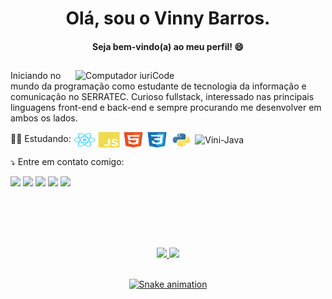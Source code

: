 <h1 align="center">Olá, sou o <strong>Vinny Barros</strong>.</h1>
<h4 align="center">Seja bem-vindo(a) ao meu perfil! 😄</h4>

##

<img src="https://raw.githubusercontent.com/MicaelliMedeiros/micaellimedeiros/master/image/computer-illustration.png" min-width="400px" max-width="400px" width="400px" align="right" alt="Computador iuriCode">

 
<p align="left"> 
 Iniciando no mundo da programação como estudante de tecnologia da informação e comunicação no SERRATEC. Curioso fullstack, interessado nas principais linguagens  front-end e back-end e sempre procurando me desenvolver em ambos os lados.
</p>

<p align="left">
 <div align="left">
  <div style="display: inline_block">
   👨‍🎓 Estudando:
   <img align="center" alt="Vini-React" height="25" width="35" src="https://raw.githubusercontent.com/devicons/devicon/master/icons/react/react-original.svg">
   <img align="center" alt="Vini-Js" height="25" width="35" src="https://raw.githubusercontent.com/devicons/devicon/master/icons/javascript/javascript-plain.svg">
   <img align="center" alt="Vini-HTML" height="25" width="35" src="https://raw.githubusercontent.com/devicons/devicon/master/icons/html5/html5-original.svg">
   <img align="center" alt="Vini-CSS" height="25" width="35" src="https://raw.githubusercontent.com/devicons/devicon/master/icons/css3/css3-original.svg">
   <img align="center" alt="Vini-Python" height="25" width="35" src="https://raw.githubusercontent.com/devicons/devicon/master/icons/python/python-original.svg">
   <img align="center" alt="Vini-Java" height="25" width="35" src="https://cdn.jsdelivr.net/gh/devicons/devicon/icons/java/java-original.svg" />          
  </div>
 </div>
</p>


<p align="left">⤵️ Entre em contato comigo:</p>

<p align="left">
  <a href="#" alt="Gmail">
  <img src="https://img.shields.io/badge/-Gmail-FF0000?style=flat-square&labelColor=FF0000&logo=gmail&logoColor=white&link=mailto:vinnybarros07@gmail.com" /></a>
  <a href="#" alt="Linkedin">
  <img src="https://img.shields.io/badge/-Linkedin-0e76a8?style=flat-square&logo=Linkedin&logoColor=white&link=https://www.linkedin.com/in/vinny-barros/" /></a>
  <a href="#" alt="WhatsApp">
  <img src="https://img.shields.io/badge/-WhatsApp-25d366?style=flat-square&labelColor=25d366&logo=whatsapp&logoColor=white&link=https://wa.me/5522999935854"/></a>
  <a href="#" alt="Facebook">
  <img src="https://img.shields.io/badge/-Facebook-3b5998?style=flat-square&labelColor=3b5998&logo=facebook&logoColor=white&link=https://www.facebook.com/vinicius.barros23/"/></a>
  <a href="#" alt="Instagram">
  <img src="https://img.shields.io/badge/-Instagram-DF0174?style=flat-square&labelColor=DF0174&logo=instagram&logoColor=white&link=https://www.instagram.com/vinnnybarros/"/></a>
</p><br><br>

##
<br>

<div align="center">
  <a href="https://github.com/VinnyBarros">
  <img height="120em" src="https://github-readme-stats.vercel.app/api?username=VinnyBarros&show_icons=true&theme=dark&include_all_commits=true&count_private=true"/>
  <img height="120em" src="https://github-readme-stats.vercel.app/api/top-langs/?username=VinnyBarros&layout=compact&langs_count=7&theme=dark"/>
</div><br>

<div align="center">

![Snake animation](https://github.com/VinnyBarros/VinnyBarros/blob/output/github-contribution-grid-snake.svg)

</div>
